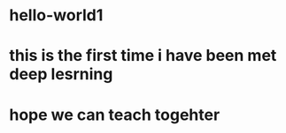# hello-world1
# this is the first time i have been met deep lesrning
# hope we can teach togehter 

